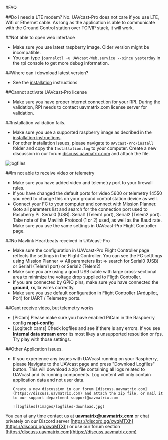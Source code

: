 
#FAQ

##Do i need a LTE modem?
No. UAVcast-Pro does not care if you use LTE, Wifi or Ethernet cable. As long as the application is able to communicate with the Ground Control station over TCP/IP stack, it will work.

##Not able to open web interface

- Make sure you use latest raspberry image. Older version might be incompatible.
- You can type `journalctl -u UAVcast-Web.service --since yesterday` in the rpi console to get more debug information.

##Where can i download latest version?

- See the [installation](/installation/#uavcast-pro-installation) instructions

##Cannot activate UAVcast-Pro license

- Make sure you have proper internet connection for your RPI. During the validation, RPI needs to contact uavmatrix.com license server for validation.

##Installation validation fails.

- Make sure you use a supported raspberry image as decribed in the [installation instructions](/installation/#raspberry-pi-image).
- For other installation issues, please navigate to `UAVcast-Pro/install` folder and copy the `Installation.log` to your computer.
  Create a new discussion in our forum [discuss.uavmatrix.com](https://discuss.uavmatrix.com) and attach the file.

![logfiles](images/install-logfile.jpg)

##Im not able to receive video or telemetry

- Make sure you have added video and telemetry port to your firewall rules.
- If you have changed the default ports for video 5600 or telemetry 14550 you need to change this on your ground control station device as well.
- Connect your FC to your computer and connect with Mission Planner. Goto all paramters list and search for the connection port used to Raspberry Pi. Serial0 (USB). Serial1 (Telem1 port), Serial2 (Telem2 port). Take note of the Mavlink Protocol (1 or 2) used, as well as the Baud rate. Make sure you use the same settings in UAVcast-Pro Flight Controller page. 

##No Mavlink Heartbeats received in UAVcast-Pro

- Make sure the configuration in UAVcast-Pro Flight Controller page reflects the settings in the Flight Controller. You can see the FC setttings using Mission Planner => All parameters list => search for Serial0 (USB) or Serial1 (Telem1 port) or Serial2 (Telem2)
- Make sure you are using a good USB cable with large cross-sectional area to minimize the voltage drop supplied to Fligth Controller.
- If you are connected by GPIO pins, make sure you have connected the **ground, rx, tx** wires correctly.
- Make sure you use default configuration in Flight Controller (Ardupilot, Px4) for UART / Telemetry ports.

##Cant receive video, but telemetry works

- [PiCam] Please make sure you have enabled PiCam in the Raspberry config **raspi-config**
- [Logitech cams] Check logfiles and see if there is any errors. If you see **Internal data stream error** its most likey a unsupported resoultion or fps. Try play with those settings.

##Other Application issues.

- If you experience any issues with UAVcast running on your Raspberry, please Navigate to the UAVcast page and
  press "Download Logfiles" button. This will download a zip file containing all logs related to UAVcast and its running components.
  Log content will only contain application data and not user data.

      Create a new discussion in our forum [discuss.uavmatrix.com](https://discuss.uavmatrix.com) and attach the zip file, or mail it to our support department support@uavmatrix.com

      ![logfiles](images/logfiles-download.jpg)

You can at any time contact us at **uavmatrix@uavmatrix.com** or chat privately on our Discord server [https://discord.gg/xwqMTXh](https://discord.gg/xwqMTXh) or use our forum section
[https://discuss.uavmatrix.com](https://discuss.uavmatrix.com)